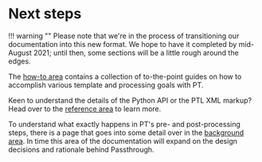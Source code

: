 # Next steps
!!! warning ""
    Please note that we're in the process of transitioning our documentation into this
    new format. We hope to have it completed by mid-August 2021; until then, some sections
    will be a little rough around the edges.

The [how-to area][1] contains a collection of to-the-point guides on how to accomplish 
various template and processing goals with PT. 

Keen to understand the details of the Python API or the PTL XML markup? Head over to the
[reference area][2] to learn more.

To understand what exactly happens in PT's pre- and post-processing steps, there is a 
page that goes into some detail over in the [background area][3]. In time this area of
the documentation will expand on the design decisions and rationale behind Passthrough.

[1]: /how-to
[2]: /reference
[3]: /background/template-processing

